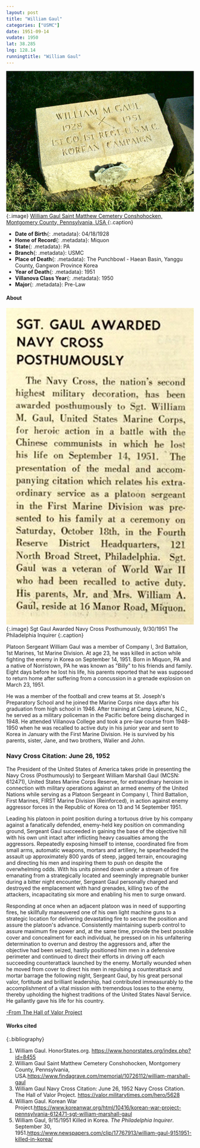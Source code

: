 ```yaml
---
layout: post
title: "William Gaul"
categories: ["USMC"]
date: 1951-09-14
vudate: 1950
lat: 38.285
lng: 128.14
runningtitle: "William Gaul"
---
```


![William Gaul](images/WilliamGaulGrave.jpg)
   {:.image}
[William Gaul Saint Matthew Cemetery Conshohocken, Montgomery County, Pennsylvania, USA ](https://www.findagrave.com/memorial/10726112/william-marshall-gaul)
  {:.caption}

* **Date of Birth**{: .metadata}: 04/18/1928
* **Home of Record**{: .metadata}: Miquon
* **State**{: .metadata}: PA
* **Branch**{: .metadata}: USMC
* **Place of Death**{: .metadata}:  The Punchbowl - Haean Basin, Yanggu County, Gangwon Province Korea
* **Year of Death**{: .metadata}: 1951
* **Villanova Class Year**{: .metadata}: 1950
* **Major**{: .metadata}: Pre-Law


#### About

![Sgt. Gaul Awarded Navy Cross Posthumously](images/WilliamGaulClipping.jpg)
   {:.image}
Sgt Gaul Awarded Navy Cross Posthumously, 9/30/1951 The Philadelphia Inquirer
   {:.caption}


Platoon Sergeant William Gaul was a member of Company I, 3rd Battalion, 1st Marines, 1st Marine Division. At age 23, he was killed in action while fighting the enemy in Korea on September 14, 1951. Born in Miquon, PA and a native of Norristown, PA he was known as "Billy" to his friends and family. Eight days before he lost his life, his parents reported that he was supposed to return home after suffering from a concussion in a grenade explosion on March 23, 1951.

He was a member of the football and crew teams at St. Joseph's Preparatory School and he joined the Marine Corps nine days after his graduation from high school in 1946. After training at Camp Lejeune, N.C., he served as a military policeman in the Pacific before being discharged in 1948. He attended Villanova College and took a pre-law course from 1948-1950 when he was recalled to active duty in his junior year and sent to Korea in January with the First Marine Division. He is survived by his parents, sister, Jane, and two brothers, Walier and John.

### Navy Cross Citation: June 26, 1952

The President of the United States of America takes pride in presenting the Navy Cross (Posthumously) to Sergeant William Marshall Gaul (MCSN: 612471), United States Marine Corps Reserve, for extraordinary heroism in connection with military operations against an armed enemy of the United Nations while serving as a Platoon Sergeant in Company I, Third Battalion, First Marines, FIRST Marine Division (Reinforced), in action against enemy aggressor forces in the Republic of Korea on 13 and 14 September 1951.

Leading his platoon in point position during a tortuous drive by his company against a fanatically defended, enemy-held key position on commanding ground, Sergeant Gaul succeeded in gaining the base of the objective hill with his own unit intact after inflicting heavy casualties among the aggressors. Repeatedly exposing himself to intense, coordinated fire from small arms, automatic weapons, mortars and artillery, he spearheaded the assault up approximately 800 yards of steep, jagged terrain, encouraging and directing his men and inspiring them to push on despite the overwhelming odds. With his units pinned down under a stream of fire emanating from a strategically located and seemingly impregnable bunker during a bitter night encounter, Sergeant Gaul personally charged and destroyed the emplacement with hand grenades, killing two of the attackers, incapacitating six more and enabling his men to surge onward.

Responding at once when an adjacent platoon was in need of supporting fires, he skillfully maneuvered one of his own light machine guns to a strategic location for delivering devastating fire to secure the position and assure the platoon's advance. Consistently maintaining superb control to assure maximum fire power and, at the same time, provide the best possible cover and concealment for each individual, he pressed on in his unfaltering determination to overrun and destroy the aggressors and, after the objective had been seized, hastily positioned him men in a defensive perimeter and continued to direct their efforts in driving off each succeeding counterattack launched by the enemy. Mortally wounded when he moved from cover to direct his men in repulsing a counterattack and mortar barrage the following night, Sergeant Gaul, by his great personal valor, fortitude and brilliant leadership, had contributed immeasurably to the accomplishment of a vital mission with tremendous losses to the enemy, thereby upholding the highest traditions of the United States Naval Service. He gallantly gave his life for his country.

[-From The Hall of Valor Project](https://valor.militarytimes.com/hero/5628)

#### Works cited

{:.bibliography}
1. William Gaul. HonorStates.org. <https://www.honorstates.org/index.php?id=8455>
2. William Gaul Saint Matthew Cemetery Conshohocken, Montgomery County, Pennsylvania, USA.<https://www.findagrave.com/memorial/10726112/william-marshall-gaul>
3. William Gaul Navy Cross Citation: June 26, 1952 Navy Cross Citation. The Hall of Valor Project. <https://valor.militarytimes.com/hero/5628>
4. William Gaul. Korean War Project.<https://www.koreanwar.org/html/10416/korean-war-project-pennsylvania-612471-sgt-william-marshall-gaul>
5. William Gaul, 9/15/1951 Killed in Korea. _The Philadelphia Inquirer_. September 30, 1951.<https://www.newspapers.com/clip/17767913/william-gaul-9151951-killed-in-korea/>
